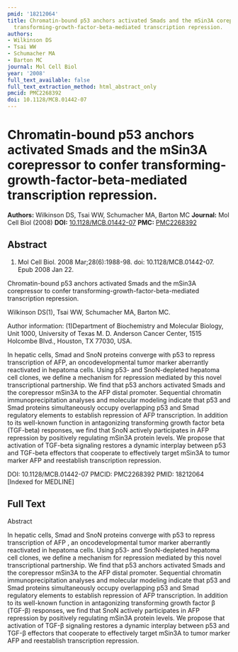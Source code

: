 ```yaml
---
pmid: '18212064'
title: Chromatin-bound p53 anchors activated Smads and the mSin3A corepressor to confer
  transforming-growth-factor-beta-mediated transcription repression.
authors:
- Wilkinson DS
- Tsai WW
- Schumacher MA
- Barton MC
journal: Mol Cell Biol
year: '2008'
full_text_available: false
full_text_extraction_method: html_abstract_only
pmcid: PMC2268392
doi: 10.1128/MCB.01442-07
---
```


# Chromatin-bound p53 anchors activated Smads and the mSin3A corepressor to confer transforming-growth-factor-beta-mediated transcription repression.
**Authors:** Wilkinson DS, Tsai WW, Schumacher MA, Barton MC
**Journal:** Mol Cell Biol (2008)
**DOI:** [10.1128/MCB.01442-07](https://doi.org/10.1128/MCB.01442-07)
**PMC:** [PMC2268392](https://www.ncbi.nlm.nih.gov/pmc/articles/PMC2268392/)

## Abstract

1. Mol Cell Biol. 2008 Mar;28(6):1988-98. doi: 10.1128/MCB.01442-07. Epub 2008
Jan  22.

Chromatin-bound p53 anchors activated Smads and the mSin3A corepressor to confer 
transforming-growth-factor-beta-mediated transcription repression.

Wilkinson DS(1), Tsai WW, Schumacher MA, Barton MC.

Author information:
(1)Department of Biochemistry and Molecular Biology, Unit 1000, University of 
Texas M. D. Anderson Cancer Center, 1515 Holcombe Blvd., Houston, TX 77030, USA.

In hepatic cells, Smad and SnoN proteins converge with p53 to repress 
transcription of AFP, an oncodevelopmental tumor marker aberrantly reactivated 
in hepatoma cells. Using p53- and SnoN-depleted hepatoma cell clones, we define 
a mechanism for repression mediated by this novel transcriptional partnership. 
We find that p53 anchors activated Smads and the corepressor mSin3A to the AFP 
distal promoter. Sequential chromatin immunoprecipitation analyses and molecular 
modeling indicate that p53 and Smad proteins simultaneously occupy overlapping 
p53 and Smad regulatory elements to establish repression of AFP transcription. 
In addition to its well-known function in antagonizing transforming growth 
factor beta (TGF-beta) responses, we find that SnoN actively participates in AFP 
repression by positively regulating mSin3A protein levels. We propose that 
activation of TGF-beta signaling restores a dynamic interplay between p53 and 
TGF-beta effectors that cooperate to effectively target mSin3A to tumor marker 
AFP and reestablish transcription repression.

DOI: 10.1128/MCB.01442-07
PMCID: PMC2268392
PMID: 18212064 [Indexed for MEDLINE]

## Full Text

Abstract

In hepatic cells, Smad and SnoN proteins converge with p53 to repress transcription of AFP , an oncodevelopmental tumor marker aberrantly reactivated in hepatoma cells. Using p53- and SnoN-depleted hepatoma cell clones, we define a mechanism for repression mediated by this novel transcriptional partnership. We find that p53 anchors activated Smads and the corepressor mSin3A to the AFP distal promoter. Sequential chromatin immunoprecipitation analyses and molecular modeling indicate that p53 and Smad proteins simultaneously occupy overlapping p53 and Smad regulatory elements to establish repression of AFP transcription. In addition to its well-known function in antagonizing transforming growth factor β (TGF-β) responses, we find that SnoN actively participates in AFP repression by positively regulating mSin3A protein levels. We propose that activation of TGF-β signaling restores a dynamic interplay between p53 and TGF-β effectors that cooperate to effectively target mSin3A to tumor marker AFP and reestablish transcription repression.
